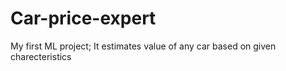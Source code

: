 # Car-price-expert
My first ML project; It estimates value of any car based on given charecteristics
